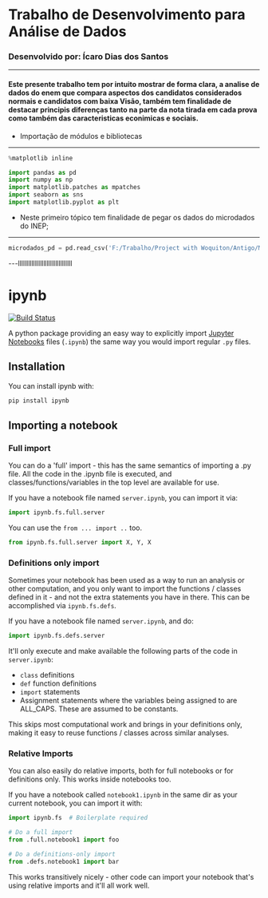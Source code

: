 #                  Trabalho de Desenvolvimento para Análise de Dados  
### Desenvolvido por: Ícaro Dias dos Santos
---
#### Este presente trabalho tem por intuito mostrar de forma clara, a analise de dados do enem que compara aspectos dos candidatos considerados normais e candidatos com baixa Visão, também tem finalidade de destacar principis diferenças tanto na parte da nota tirada em cada prova como também das caracteristicas econimicas e sociais.
- Importação de módulos e bibliotecas
---
```python
%matplotlib inline
```
```python
import pandas as pd
import numpy as np
import matplotlib.patches as mpatches
import seaborn as sns
import matplotlib.pyplot as plt
```
- Neste primeiro tópico tem finalidade de pegar os dados do microdados do INEP; 
---
```python
microdados_pd = pd.read_csv('F:/Trabalho/Project with Woquiton/Antigo/MICRODADOS_ENEM_2019.csv', sep= ';', encoding = "ISO-8859-1")
```
---llllllllllllllllllllllllllllllll
# ipynb

[![Build Status](https://travis-ci.org/yuvipanda/ipynb.svg?branch=master)](https://travis-ci.org/yuvipanda/ipynb)

A python package providing an easy way to explicitly import [Jupyter Notebooks](https://github.com/jupyter/notebook) files (`.ipynb`) the same way you would import regular `.py` files.

## Installation ##

You can install ipynb with:

```bash
pip install ipynb
```

## Importing a notebook ##

### Full import ###

You can do a 'full' import - this has the same semantics of importing a .py file. All the code in the .ipynb file is executed, and classes/functions/variables in the top level are available for use.

If you have a notebook file named `server.ipynb`, you can import it via:

```python
import ipynb.fs.full.server
```

You can use the `from ... import ..` too.

```python
from ipynb.fs.full.server import X, Y, X
```

### Definitions only import ###

Sometimes your notebook has been used as a way to run an analysis or other computation, and you only want to import the functions / classes defined in it - and not the extra statements you have in there. This can be accomplished via `ipynb.fs.defs`.

If you have a notebook file named `server.ipynb`, and do:

```python
import ipynb.fs.defs.server
```

It'll only execute and make available the following parts of the code in `server.ipynb`:
 - `class` definitions
 - `def` function definitions
 - `import` statements
 - Assignment statements where the variables being assigned to are ALL_CAPS. These are assumed to be constants.

This skips most computational work and brings in your definitions only, making it easy to reuse functions / classes across similar analyses.

### Relative Imports ###

You can also easily do relative imports, both for full notebooks or for definitions only. This works inside notebooks too.

If you have a notebook called `notebook1.ipynb` in the same dir as your current notebook, you can import it with:

```python
import ipynb.fs  # Boilerplate required

# Do a full import
from .full.notebook1 import foo

# Do a definitions-only import
from .defs.notebook1 import bar
```

This works transitively nicely - other code can import your notebook that's using relative imports and it'll all work well.
